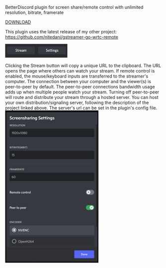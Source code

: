 BetterDiscord plugin for screen share/remote control with unlimited resolution, bitrate, framerate

[DOWNLOAD](https://raw.githubusercontent.com/nitedani/better-discord-screenshare/main/apps/screensharing/dist/Screensharing.plugin.js)


This plugin uses the latest release of my other project: https://github.com/nitedani/gstreamer-go-wrtc-remote

<img src="docs/images/buttons.jpg" alt="drawing" width="200"/>

Clicking the Stream button will copy a unique URL to the clipboard. The URL opens the page where others can watch your stream. If remote control is enabled, the mouse/keyboard inputs are transferred to the streamer's computer. The connection between your computer and the viewer(s) is peer-to-peer by default. The peer-to-peer connections bandwidth usage adds up when multiple people watch your stream. Turning off peer-to-peer will route and distribute your stream through a hosted server. You can host your own distribution/signaling server, following the description of the project linked above. The server's url can be set in the plugin's config file.
<img src="docs/images/settings.jpg" alt="drawing" width="300"/>




